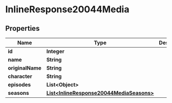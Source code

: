 
# InlineResponse20044Media

## Properties
Name | Type | Description | Notes
------------ | ------------- | ------------- | -------------
**id** | **Integer** |  |  [optional]
**name** | **String** |  |  [optional]
**originalName** | **String** |  |  [optional]
**character** | **String** |  |  [optional]
**episodes** | **List&lt;Object&gt;** |  |  [optional]
**seasons** | [**List&lt;InlineResponse20044MediaSeasons&gt;**](InlineResponse20044MediaSeasons.md) |  |  [optional]



